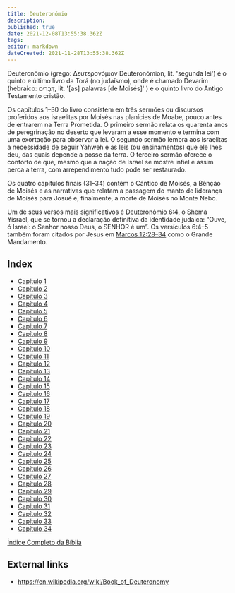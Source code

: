 ```yaml
---
title: Deuteronómio
description: 
published: true
date: 2021-12-08T13:55:38.362Z
tags: 
editor: markdown
dateCreated: 2021-11-28T13:55:38.362Z
---
```


Deuteronômio (grego: Δευτερονόμιον Deuteronómion, lit. 'segunda lei') é o quinto e último livro da Torá (no judaísmo), onde é chamado Devarim (hebraico: דְּבָרִים, lit. '[as] palavras [de Moisés]' ) e o quinto livro do Antigo Testamento cristão.

Os capítulos 1–30 do livro consistem em três sermões ou discursos proferidos aos israelitas por Moisés nas planícies de Moabe, pouco antes de entrarem na Terra Prometida. O primeiro sermão relata os quarenta anos de peregrinação no deserto que levaram a esse momento e termina com uma exortação para observar a lei. O segundo sermão lembra aos israelitas a necessidade de seguir Yahweh e as leis (ou ensinamentos) que ele lhes deu, das quais depende a posse da terra. O terceiro sermão oferece o conforto de que, mesmo que a nação de Israel se mostre infiel e assim perca a terra, com arrependimento tudo pode ser restaurado.

Os quatro capítulos finais (31–34) contêm o Cântico de Moisés, a Bênção de Moisés e as narrativas que relatam a passagem do manto de liderança de Moisés para Josué e, finalmente, a morte de Moisés no Monte Nebo. 

Um de seus versos mais significativos é [Deuteronômio 6:4](/pt/Bible/Deuteronomy/6#v4), o Shema Yisrael, que se tornou a declaração definitiva da identidade judaica: “Ouve, ó Israel: o Senhor nosso Deus, o SENHOR é um”. Os versículos 6:4–5 também foram citados por Jesus em [Marcos 12:28–34](/pt/Bible/Mark/12#v28) como o Grande Mandamento. 


## Index

- [Capítulo 1](/pt/Bible/Deuteronomy/1)
- [Capítulo 2](/pt/Bible/Deuteronomy/2)
- [Capítulo 3](/pt/Bible/Deuteronomy/3)
- [Capítulo 4](/pt/Bible/Deuteronomy/4)
- [Capítulo 5](/pt/Bible/Deuteronomy/5)
- [Capítulo 6](/pt/Bible/Deuteronomy/6)
- [Capítulo 7](/pt/Bible/Deuteronomy/7)
- [Capítulo 8](/pt/Bible/Deuteronomy/8)
- [Capítulo 9](/pt/Bible/Deuteronomy/9)
- [Capítulo 10](/pt/Bible/Deuteronomy/10)
- [Capítulo 11](/pt/Bible/Deuteronomy/11)
- [Capítulo 12](/pt/Bible/Deuteronomy/12)
- [Capítulo 13](/pt/Bible/Deuteronomy/13)
- [Capítulo 14](/pt/Bible/Deuteronomy/14)
- [Capítulo 15](/pt/Bible/Deuteronomy/15)
- [Capítulo 16](/pt/Bible/Deuteronomy/16)
- [Capítulo 17](/pt/Bible/Deuteronomy/17)
- [Capítulo 18](/pt/Bible/Deuteronomy/18)
- [Capítulo 19](/pt/Bible/Deuteronomy/19)
- [Capítulo 20](/pt/Bible/Deuteronomy/20)
- [Capítulo 21](/pt/Bible/Deuteronomy/21)
- [Capítulo 22](/pt/Bible/Deuteronomy/22)
- [Capítulo 23](/pt/Bible/Deuteronomy/23)
- [Capítulo 24](/pt/Bible/Deuteronomy/24)
- [Capítulo 25](/pt/Bible/Deuteronomy/25)
- [Capítulo 26](/pt/Bible/Deuteronomy/26)
- [Capítulo 27](/pt/Bible/Deuteronomy/27)
- [Capítulo 28](/pt/Bible/Deuteronomy/28)
- [Capítulo 29](/pt/Bible/Deuteronomy/29)
- [Capítulo 30](/pt/Bible/Deuteronomy/30)
- [Capítulo 31](/pt/Bible/Deuteronomy/31)
- [Capítulo 32](/pt/Bible/Deuteronomy/32)
- [Capítulo 33](/pt/Bible/Deuteronomy/33)
- [Capítulo 34](/pt/Bible/Deuteronomy/34)

[Índice Completo da Bíblia](/pt/index/bible)


## External links

- https://en.wikipedia.org/wiki/Book_of_Deuteronomy